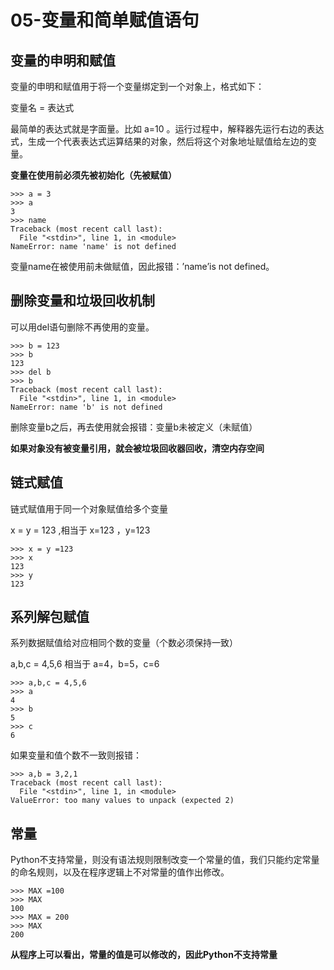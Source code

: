 # 05-变量和简单赋值语句


## 变量的申明和赋值


变量的申明和赋值用于将一个变量绑定到一个对象上，格式如下：

变量名 = 表达式

最简单的表达式就是字面量。比如 a=10 。运行过程中，解释器先运行右边的表达式，生成一个代表表达式运算结果的对象，然后将这个对象地址赋值给左边的变量。


**变量在使用前必须先被初始化（先被赋值）**

```
>>> a = 3
>>> a
3
>>> name
Traceback (most recent call last):
  File "<stdin>", line 1, in <module>
NameError: name 'name' is not defined
```
变量name在被使用前未做赋值，因此报错：’name’is not defined。



##  删除变量和垃圾回收机制

可以用del语句删除不再使用的变量。

```
>>> b = 123
>>> b
123
>>> del b
>>> b
Traceback (most recent call last):
  File "<stdin>", line 1, in <module>
NameError: name 'b' is not defined
```

删除变量b之后，再去使用就会报错：变量b未被定义（未赋值）

**如果对象没有被变量引用，就会被垃圾回收器回收，清空内存空间**




## 链式赋值

链式赋值用于同一个对象赋值给多个变量

x = y = 123 ,相当于 x=123 ，y=123

```
>>> x = y =123
>>> x
123
>>> y
123
```


## 系列解包赋值


系列数据赋值给对应相同个数的变量（个数必须保持一致）

a,b,c = 4,5,6 相当于 a=4，b=5，c=6

```
>>> a,b,c = 4,5,6
>>> a
4
>>> b
5
>>> c
6
```

如果变量和值个数不一致则报错：
```
>>> a,b = 3,2,1
Traceback (most recent call last):
  File "<stdin>", line 1, in <module>
ValueError: too many values to unpack (expected 2)
```




## 常量

Python不支持常量，则没有语法规则限制改变一个常量的值，我们只能约定常量的命名规则，以及在程序逻辑上不对常量的值作出修改。

```
>>> MAX =100
>>> MAX
100
>>> MAX = 200
>>> MAX
200
```

**从程序上可以看出，常量的值是可以修改的，因此Python不支持常量**

